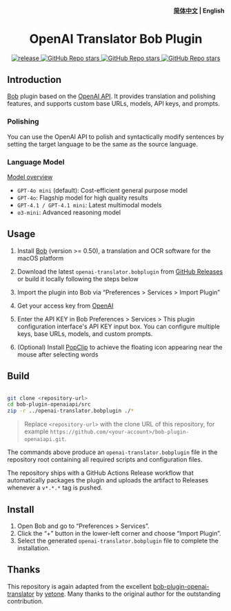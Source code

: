 <h4 align="right">
  <a href="https://github.com/jtsang4/bob-plugin-openaiapi/blob/main/README.md">简体中文</a> | <strong>English</strong>
</h4>

<div>
  <h1 align="center">OpenAI Translator Bob Plugin</h1>
  <p align="center">
    <a href="https://github.com/jtsang4/bob-plugin-openaiapi/releases" target="_blank">
        <img src="https://github.com/jtsang4/bob-plugin-openaiapi/actions/workflows/release.yaml/badge.svg" alt="release">
    </a>
    <a href="https://github.com/jtsang4/bob-plugin-openaiapi/releases">
        <img alt="GitHub Repo stars" src="https://img.shields.io/github/stars/jtsang4/bob-plugin-openaiapi?style=flat">
    </a>
    <a href="https://github.com/jtsang4/bob-plugin-openaiapi/releases">
        <img alt="GitHub Repo stars" src="https://img.shields.io/badge/openai-bob-orange?style=flat">
    </a>
    <a href="https://github.com/jtsang4/bob-plugin-openaiapi/releases">
        <img alt="GitHub Repo stars" src="https://img.shields.io/badge/langurage-JavaScript-brightgreen?style=flat&color=blue">
    </a>
  </p>
</div>

## Introduction

[Bob](https://bobtranslate.com/) plugin based on the [OpenAI API](https://platform.openai.com/docs/api-reference/introduction). It provides translation and polishing features, and supports custom base URLs, models, API keys, and prompts.

### Polishing

You can use the OpenAI API to polish and syntactically modify sentences by setting the target language to be the same as the source language.

### Language Model

[Model overview](https://platform.openai.com/docs/models)
* `GPT-4o mini` (default): Cost-efficient general purpose model
* `GPT-4o`: Flagship model for high quality results
* `GPT-4.1 / GPT-4.1 mini`: Latest multimodal models
* `o3-mini`: Advanced reasoning model

## Usage


1. Install [Bob](https://bobtranslate.com/guide/#%E5%AE%89%E8%A3%85) (version >= 0.50), a translation and OCR software for the macOS platform

2. Download the latest `openai-translator.bobplugin` from [GitHub Releases](https://github.com/jtsang4/bob-plugin-openaiapi/releases/latest) or build it locally following the steps below

3. Import the plugin into Bob via “Preferences > Services > Import Plugin”

4. Get your access key from [OpenAI](https://platform.openai.com/api-keys)

5. Enter the API KEY in Bob Preferences > Services > This plugin configuration interface's API KEY input box. You can configure multiple keys, base URLs, models, and custom prompts.

6. (Optional) Install [PopClip](https://bobtranslate.com/guide/integration/popclip.html) to achieve the floating icon appearing near the mouse after selecting words

## Build

```bash

git clone <repository-url>
cd bob-plugin-openaiapi/src
zip -r ../openai-translator.bobplugin ./*
```


> Replace `<repository-url>` with the clone URL of this repository, for example
> `https://github.com/<your-account>/bob-plugin-openaiapi.git`.

The commands above produce an `openai-translator.bobplugin` file in the repository root containing all required scripts and configuration files.

The repository ships with a GitHub Actions Release workflow that automatically packages the plugin and uploads the artifact to Releases whenever a `v*.*.*` tag is pushed.

## Install

1. Open Bob and go to “Preferences > Services”.
2. Click the “+” button in the lower-left corner and choose “Import Plugin”.
3. Select the generated `openai-translator.bobplugin` file to complete the installation.

## Thanks

This repository is again adapted from the excellent [bob-plugin-openai-translator](https://github.com/yetone/bob-plugin-openai-translator) by [yetone](https://github.com/yetone). Many thanks to the original author for the outstanding contribution.
